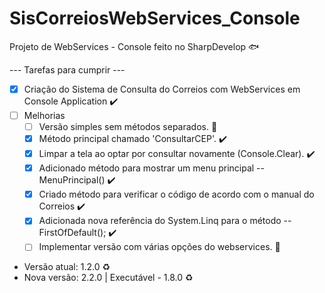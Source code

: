 # SisCorreiosWebServices_Console
Projeto de WebServices - Console feito no SharpDevelop :fish:

--- Tarefas para cumprir ---
- [x] Criação do Sistema de Consulta do Correios com WebServices em Console Application :heavy_check_mark:
- [ ] Melhorias
    - [ ] Versão simples sem métodos separados. :construction:
    - [x] Método principal chamado 'ConsultarCEP'. :heavy_check_mark:
    - [x] Limpar a tela ao optar por consultar novamente (Console.Clear). :heavy_check_mark:
    - [x] Adicionado método para mostrar um menu principal -- MenuPrincipal() :heavy_check_mark:
    - [x] Criado método para verificar o código de acordo com o manual do Correios :heavy_check_mark:
    - [x] Adicionada nova referência do System.Linq para o método -- FirstOfDefault(); :heavy_check_mark:
    - [ ] Implementar versão com várias opções do webservices. :construction:
    
- Versão atual: 1.2.0 :recycle:
- Nova versão: 2.2.0 | Executável - 1.8.0 :recycle:
